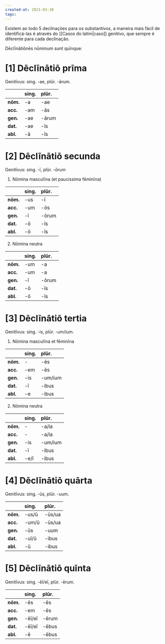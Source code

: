 ```yaml
---
created-at: 2021-03-30
tags:
---
```

Existem ao todo 5 declinações para os substantivos, a maneira mais fácil de identificá-las é através do [[Casos do latim|caso]] genitivo, que sempre é diferente para cada declinação.

Dēclīnātiōnēs nōminum sunt quīnque:

# [1] Dēclīnātiō **prīma**
Genitīvus: sing. -ae, plūr. -ārum.

|          | sing. | plūr. |
|:---------|:------|:------|
| **nōm.** |  -a   |  -ae  |
| **acc.** |  -am  |  -ās  |
| **gen.** |  -ae  | -ārum |
| **dat.** |  -ae  |  -īs  |
| **abl.** |  -ā   |  -īs  |

# [2] Dēclīnātiō **secunda**
Genitīvus: sing. -ī, plūr. -ōrum

1. Nōmina masculīna (et paucissima fēminīna)

|          | sing. | plūr. |
|:---------|:------|:------|
| **nōm.** |  -us  |  -ī   |
| **acc.** |  -um  |  -ōs  |
| **gen.** |  -ī   | -ōrum |
| **dat.** |  -ō   |  -īs  |
| **abl.** |  -ō   |  -īs  |


2. Nōmina neutra

|          | sing. | plūr. |
|:-------- |:------|:------|
| **nōm.** | -um   | -a    |
| **acc.** | -um   | -a    |
| **gen.** | -ī    | -ōrum |
| **dat.** | -ō    | -īs   |
| **abl.** | -ō    | -īs   |

# [3] Dēclīnātiō **tertia**
Genitīvus: sing. -is, plūr. -um/ium.

1. Nōmina masculīna et fēminīna

|          | sing. | plūr.   |
|:---------|:------|:--------|
| **nōm.** | -     | -ēs     |
| **acc.** | -em   | -ēs     |
| **gen.** | -is   | -um/ium |
| **dat.** | -ī    | -ibus   |
| **abl.** | -e    | -ibus   |


2. Nōmina neutra

|          | sing. | plūr.   |
|:---------|:------|:--------|
| **nōm.** | -     | -a/ia   |
| **acc.** | -     | -a/ia   |
| **gen.** | -is   | -um/ium |
| **dat.** | -ī    | -ibus   |
| **abl.** | -e/ī  | -ibus   |



# [4] Dēclīnātiō **quārta**
Genitīvus: sing. -ūs, plūr. -uum.

|          | sing. | plūr.   |
|:---------|:------|:--------|
| **nōm.** | -us/ū | -ūs/ua  |
| **acc.** | -um/ū | -ūs/ua  |
| **gen.** | -ūs   | -uum    |
| **dat.** | -uī/ū | -ibus   |
| **abl.** | -ū    | -ibus   |

# [5] Dēclīnātiō **quīnta**
Genitīvus: sing. -ēī/eī, plūr. -ērum.

|          | sing. | plūr.   |
|:---------|:------|:--------|
| **nōm.** | -ēs   | -ēs     |
| **acc.** | -em   | -ēs     |
| **gen.** | -ēī/eī| -ērum   |
| **dat.** | -ēī/eī| -ēbus   |
| **abl.** | -ē    | -ēbus   |